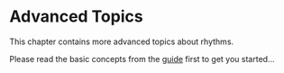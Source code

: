 # Advanced Topics

This chapter contains more advanced topics about rhythms.

Please read the basic concepts from the [guide](../guide/) first to get you started... 
